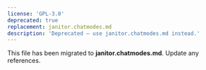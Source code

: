 ```yaml
---
license: 'GPL-3.0'
deprecated: true
replacement: janitor.chatmodes.md
description: 'Deprecated – use janitor.chatmodes.md instead.'
---
```


This file has been migrated to **janitor.chatmodes.md**. Update any references.
